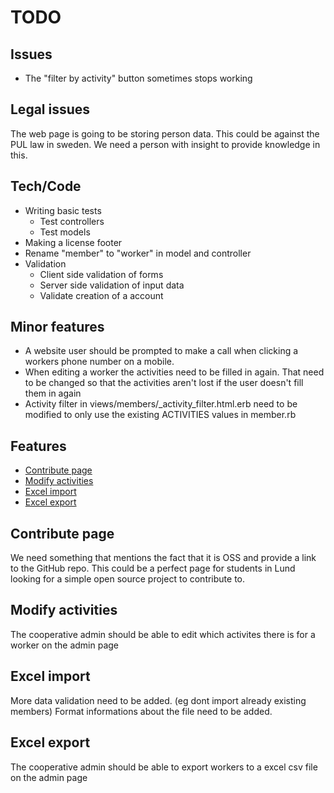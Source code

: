# TODO

## Issues

* The "filter by activity" button sometimes stops working

## Legal issues

The web page is going to be storing person data. This could be against the PUL law in sweden. We need a person with insight to provide knowledge in this. 

## Tech/Code

* Writing basic tests
  - Test controllers
  - Test models
* Making a license footer
* Rename "member" to "worker" in model and controller
* Validation
  - Client side validation of forms
  - Server side validation of input data
  - Validate creation of a account

## Minor features

* A website user should be prompted to make a call when clicking a workers phone number on a mobile.
* When editing a worker the activities need to be filled in again. That need to be changed so that the activities aren't lost if the user doesn't fill them in again
* Activity filter in views/members/_activity_filter.html.erb need to be modified to only use the existing ACTIVITIES values in member.rb


## Features

* [Contribute page](#contribute-page)
* [Modify activities](#modify-activities)
* [Excel import](#excel-import)
* [Excel export](#excel-export)

## Contribute page

We need something that mentions the fact that it is OSS and provide a link to the GitHub repo. This could be a perfect page for students in Lund looking for a simple open source project to contribute to. 

## Modify activities

The cooperative admin should be able to edit which activites there is for a worker on the admin page

## Excel import

More data validation need to be added. (eg dont import already existing members)
Format informations about the file need to be added.

## Excel export

The cooperative admin should be able to export workers to a excel csv file on the admin page
